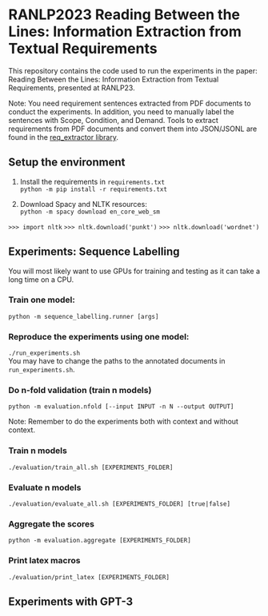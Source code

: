 # RANLP2023 Reading Between the Lines: Information Extraction from Textual Requirements

This repository contains the code used to run the experiments in the paper: Reading Between the Lines: Information Extraction from Textual Requirements, presented at RANLP23.

Note: You need requirement sentences extracted from PDF documents to conduct the experiments. In addition, you need to manually label the sentences with Scope, Condition, and Demand. Tools to extract requirements from PDF documents and convert them into JSON/JSONL are found in the [req_extractor library](https://github.com/oholter/req_extractor).

## Setup the environment

1. Install the requirements in ``requirements.txt``  
``python -m pip install -r requirements.txt``

2. Download Spacy and NLTK resources:  
`python -m spacy download en_core_web_sm`

`>>> import nltk`
`>>> nltk.download('punkt')`
`>>> nltk.download('wordnet')`



## Experiments: Sequence Labelling

You will most likely want to use GPUs for training and testing as it can take a long time on a CPU.

### Train one model:
`python -m sequence_labelling.runner [args]`

### Reproduce the experiments using one model:
``./run_experiments.sh``  
You may have to change the paths to the annotated documents in ``run_experiments.sh``.


### Do n-fold validation (train n models)
`python -m evaluation.nfold [--input INPUT -n N --output OUTPUT]`

Note: Remember to do the experiments both with context and without context.

### Train n models
``./evaluation/train_all.sh [EXPERIMENTS_FOLDER]``

### Evaluate n models
`./evaluation/evaluate_all.sh [EXPERIMENTS_FOLDER] [true|false]`

### Aggregate the scores
`python -m evaluation.aggregate [EXPERIMENTS_FOLDER]`

### Print latex macros
``./evaluation/print_latex [EXPERIMENTS_FOLDER]``





## Experiments with GPT-3

